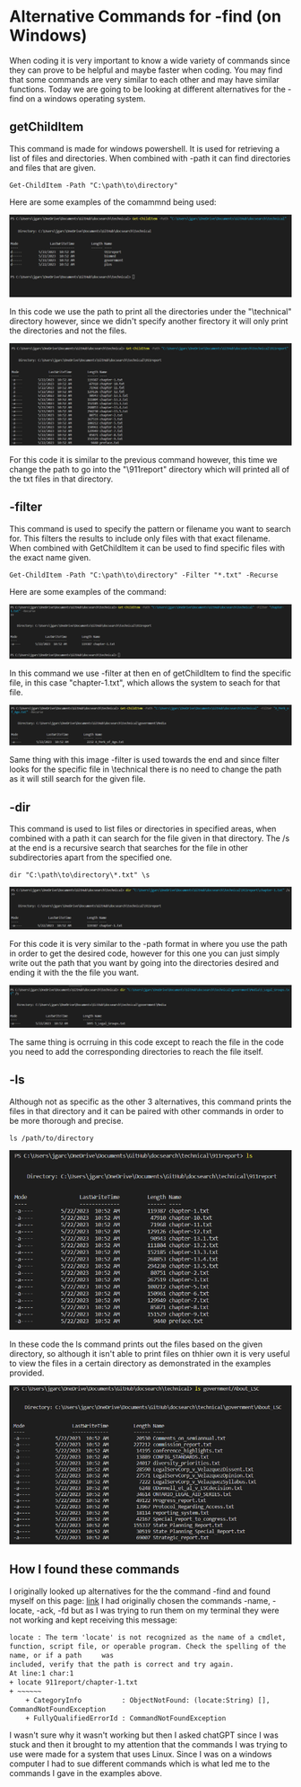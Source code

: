# Alternative Commands for -find (on Windows)
When coding it is very important to know a wide variety of commands since they can prove to be helpful and maybe faster when coding. You may find that 
some commands are very similar to each other and may have similar functions. Today we are going to be looking at different alternatives for the -find 
on a windows operating system. 

## getChildItem
This command is made for windows powershell. It is used for retrieving a list of files and directories. When combined with -path it can find directories and files that are given. 
    
    Get-ChildItem -Path "C:\path\to\directory" 

Here are some examples of the comammnd being used:

![Image](getChildItem.png)

In this code we use the path to print all the directories under the "\technical" directory however, since we didn't specify another firectory it will only print
the directories and not the files.

![Image](getChildItem2.png)

For this code it is similar to the previous command however, this time we change the path to go into the "\911report" directory which will printed all of the 
txt files in that directory.

## -filter
This command is used to specify the pattern or filename you want to search for. This filters the results to include only files with that exact filename.
When combined with GetChildItem it can be used to find specific files with the exact name given. 

    Get-ChildItem -Path "C:\path\to\directory" -Filter "*.txt" -Recurse

Here are some examples of the command:

![Image](getChild.png)

In this command we use -filter at then en of getChildItem to find the specific file, in this case "chapter-1.txt", which allows the system to seach for that file.

![Image](getChild2.png)

Same thing with this image -filter is used towards the end and since filter looks for the specific file in \technical there is no need to change the path as it
will still search for the given file.

## -dir
This command is used to list files or directories in specified areas, when combined with a path it can search for the file given in that directory. The /s at the end is a recursive search that searches for the file in other subdirectories apart from the specified one.

    dir "C:\path\to\directory\*.txt" \s


![Image](dir.png)

For this code it is very similar to the -path format in where you use the path in order to get the desired code, however for this one you can just simply write out the path that you want by going into the directories desired and ending it with the the file you want.

![Image](dir2.png)

The same thing is ocrruing in this code except to reach the file in the code you need to add the corresponding directories to reach the file itself. 

## -ls
Although not as specific as the other 3 alternatives, this command prints the files in that directory and it can be paired with other commands in order to be more thorough and precise.

    ls /path/to/directory

![Image](ls-command.png)

In these code the ls command prints out the files based on the given directory, so although it isn't able to print files on thhier own it is very useful to view the files in a certain directory as demonstrated in the examples provided.

![Image](ls-command2.png)

## How I found these commands

I originally looked up alternatives for the the command -find and found myself on this page:
[link](https://unix.stackexchange.com/questions/13496/alternative-to-find) 
I had originally chosen the commands -name, -locate, -ack, -fd but as I was trying to run them on my terminal they were not working and kept receiving this message:

    locate : The term 'locate' is not recognized as the name of a cmdlet, function, script file, or operable program. Check the spelling of the name, or if a path     was 
    included, verify that the path is correct and try again.
    At line:1 char:1
    + locate 911report/chapter-1.txt
    + ~~~~~~
        + CategoryInfo          : ObjectNotFound: (locate:String) [], CommandNotFoundException
        + FullyQualifiedErrorId : CommandNotFoundException

I wasn't sure why it wasn't working but then I asked chatGPT since I was stuck and then it brought to my attention that the commands I was trying to use were made for a system that uses Linux. Since I was on a windows computer I had to sue different commands which is what led me to the commands I gave in the examples above. 
